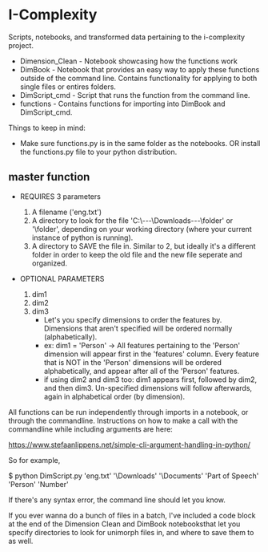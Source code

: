 # I-Complexity

Scripts, notebooks, and transformed data pertaining to the i-complexity project.

- Dimension_Clean - Notebook showcasing how the functions work
- DimBook - Notebook that provides an easy way to apply these functions outside of the command line. Contains functionality for applying to both single files or entires folders.
- DimScript_cmd - Script that runs the function from the command line.
- functions - Contains functions for importing into DimBook and DimScript_cmd.

Things to keep in mind:

- Make sure functions.py is in the same folder as the notebooks. OR install the functions.py file to your python distribution.

master function
---------------
- REQUIRES 3 parameters
	1. A filename ('eng.txt')
	2. A directory to look for the file 'C:\\---\Downloads\---\folder' or '\folder', depending on
	   your working directory (where your current instance of python is running).
	3. A directory to SAVE the file in. Similar to 2, but ideally it's a different folder in order
	   to keep the old file and the new file seperate and organized.

- OPTIONAL PARAMETERS
	1. dim1 
	2. dim2 
	3. dim3
		* Let's you specify dimensions to order the features by. Dimensions that aren't specified
		 will be ordered normally (alphabetically).
		* ex: dim1 = 'Person' -> All features pertaining to the 'Person' dimension will appear first in the 'features' column. Every feature that is NOT in the 'Person' dimensions will be ordered alphabetically, and appear after all of the 'Person' features.
		* if using dim2 and dim3 too: dim1 appears first, followed by dim2, and then dim3. Un-specified dimensions will follow afterwards, again in alphabetical order (by dimension).


All functions can be run independently through imports in a notebook, or through the commandline.
Instructions on how to make a call with the commandline while including arguments are here:

https://www.stefaanlippens.net/simple-cli-argument-handling-in-python/

So for example, 

$ python DimScript.py 'eng.txt' '\Downloads' '\Documents' 'Part of Speech' 'Person' 'Number'

If there's any syntax error, the command line should let you know.

If you ever wanna do a bunch of files in a batch, I've included a code block at the end of the Dimension Clean and DimBook 
notebooksthat let you specify directories to look for unimorph files in,
and where to save them to as well.


	
